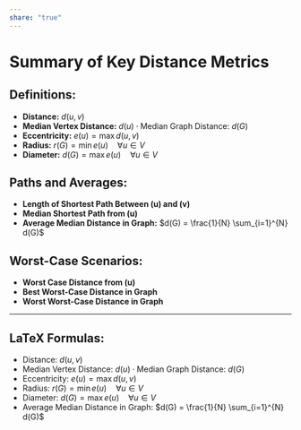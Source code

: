 ```yaml
---  
share: "true"  
---  
```

# Summary of Key Distance Metrics  
  
## Definitions:  
  
- **Distance:** $d(u, v)$  
- **Median Vertex Distance:** $d(u) \cdot \text{Median Graph Distance: } d(G)$  
- **Eccentricity:** $e(u) = \max d(u, v)$  
- **Radius:** $r(G) = \min e(u) \quad \forall u \in V$  
- **Diameter:** $d(G) = \max e(u) \quad \forall u \in V$  
  
## Paths and Averages:  
  
- **Length of Shortest Path Between \(u\) and \(v\)**  
- **Median Shortest Path from \(u\)**  
- **Average Median Distance in Graph:** $d(G) = \frac{1}{N} \sum_{i=1}^{N} d(G)$  
  
## Worst-Case Scenarios:  
  
- **Worst Case Distance from \(u\)**  
- **Best Worst-Case Distance in Graph**  
- **Worst Worst-Case Distance in Graph**  
  
---  
  
## LaTeX Formulas:  
  
- Distance: $d(u, v)$  
- Median Vertex Distance: $d(u) \cdot \text{Median Graph Distance: } d(G)$  
- Eccentricity: $e(u) = \max d(u, v)$  
- Radius: $r(G) = \min e(u) \quad \forall u \in V$  
- Diameter: $d(G) = \max e(u) \quad \forall u \in V$  
- Average Median Distance in Graph: $d(G) = \frac{1}{N} \sum_{i=1}^{N} d(G)$  
